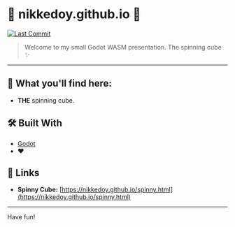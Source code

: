 # 🌌 nikkedoy.github.io 🌌

[![Last Commit](https://img.shields.io/github/last-commit/NikkeDoy/nikkedoy.github.io)](https://github.com/NikkeDoy/nikkedoy.github.io/commits/main)

> Welcome to my small Godot WASM presentation. The spinning cube ✨

---

## 🚀 What you'll find here:

* **THE** spinning cube.

## 🛠️ Built With

* [Godot](https://godotengine.org/)
* ❤️

## 🔗 Links

* **Spinny Cube:** [https://nikkedoy.github.io/spinny.html](https://nikkedoy.github.io/spinny.html)

---

Have fun!
